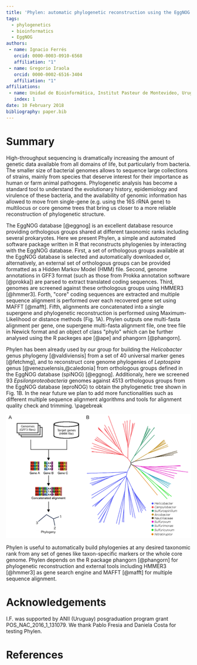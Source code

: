 ```yaml
---
title: 'Phylen: automatic phylogenetic reconstruction using the EggNOG database'
tags:
  - phylogenetics
  - bioinformatics
  - EggNOG
authors:
 - name: Ignacio Ferrés
   orcid: 0000-0003-0910-6568
   affiliation: "1"
 - name: Gregorio Iraola
   orcid: 0000-0002-6516-3404 
   affiliation: "1"
affiliations:
 - name: Unidad de Bioinformática, Institut Pasteur de Montevideo, Uruguay
   index: 1
date: 10 February 2018
bibliography: paper.bib
---
```


# Summary

High-throughput sequencing is dramatically increasing the amount of genetic data available from all domains of life, but particularly from bacteria. The smaller size of bacterial genomes allows to sequence large collections of strains, mainly from species that deserve interest for their importance as human or farm animal pathogens. Phylogenetic analysis has become a standard tool to understand the evolutionary history, epidemiology and virulence of these bacteria, and the availability of genomic information has allowed to move from single-gene (e.g. using the 16S rRNA gene) to multilocus or core genome trees that bring us closer to a more reliable reconstruction of phylogenetic structure. 

The EggNOG database [@eggnog] is an excellent database resource providing orthologous groups shared at different taxonomic ranks including several prokaryotes. Here we present Phylen, a simple and automated software package written in R that reconstructs phylogenies by interacting with the EggNOG database. First, a set of orthologous groups available at the EggNOG database is selected and automatically downloaded or, alternatively, an external set of orthologous groups can be provided formatted as a Hidden Markov Model (HMM) file. Second, genome annotations in GFF3 format (such as those from Prokka annotation software [@prokka]) are parsed to extract translated coding sequences. Third, genomes are screened against these orthologous groups using HMMER3 [@hmmer3]. Forth, "core" coding sequences are extracted and multiple sequence alignment is performed over each recovered gene set using MAFFT [@mafft]. Fifth, alignments are concatenated into a single supergene and phylogenetic reconstruction is performed using Maximum-Likelihood or distance methods (Fig. 1A). Phylen outputs one multi-fasta alignment per gene, one supergene multi-fasta alignment file, one tree file in Newick format and an object of class "phylo" which can be further analysed using the R packeges ape [@ape] and phangorn [@phangorn].

Phylen has been already used by our group for building the _Helicobacter_ genus phylogeny [@valdiviensis] from a set of 40 universal marker genes [@fetchmg], and to reconstruct core genome phylogenies of _Leptospira_ genus [@venezuelensis,@caledonia] from orthologous groups defined in the EggNOG database (spiNOG) [@eggnog]. Additionaly, here we screened 93 _Epsilonproteobacteria_ genomes against 4513 orthologous groups from the EggNOG database (eproNOG) to obtain the phylogenetic tree shown in Fig. 1B. In the near future we plan to add more functionalities such as different multiple sequence alignment algorithms and tools for alignment quality check and trimming. 
\pagebreak

![A) Schematic workflow of Phylen. B) Phylogeny of _Epsilonproteobacteria_ obtained with the eggNOG database (eproNOG orthologs).](figure1.png)

Phylen is useful to automatically build phylogenies at any desired taxonomic rank from any set of genes like taxon-specific markers or the whole core genome. Phylen depends on the R package phangorn [@phangorn] for phylogenetic reconstruction and external tools including HMMER3 [@hmmer3] as gene search engine and MAFFT [@mafft] for multiple sequence alignment.

# Acknowledgements

I.F. was supported by ANII (Uruguay) posgraduation program grant POS_NAC_2016_1_131079. We thank Pablo Fresia and Daniela Costa for testing Phylen. 

# References
